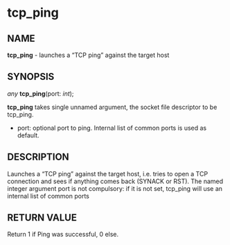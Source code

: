 # tcp_ping

## NAME

**tcp_ping** - launches a “TCP ping” against the target host

## SYNOPSIS

*any* **tcp_ping**(port: *int*);

**tcp_ping** takes single unnamed argument, the socket file descriptor to be tcp_ping.
- port: optional port to ping. Internal list of common ports is used as default.

## DESCRIPTION

Launches a “TCP ping” against the target host, i.e. tries to open a TCP connection and sees if anything comes back (SYNACK or RST). The named integer argument port is not compulsory: if it is not set, tcp_ping will use an internal list of common ports

## RETURN VALUE

Return 1 if Ping was successful, 0 else.

